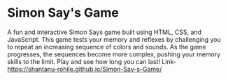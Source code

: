# Simon Say's Game
A fun and interactive Simon Says game built using HTML, CSS, and JavaScript. This game tests your memory and reflexes by challenging you to repeat an increasing sequence of colors and sounds. As the game progresses, the sequences become more complex, pushing your memory skills to the limit. Play and see how long you can last!
Link-  https://shantanu-rohile.github.io/Simon-Say-s-Game/
